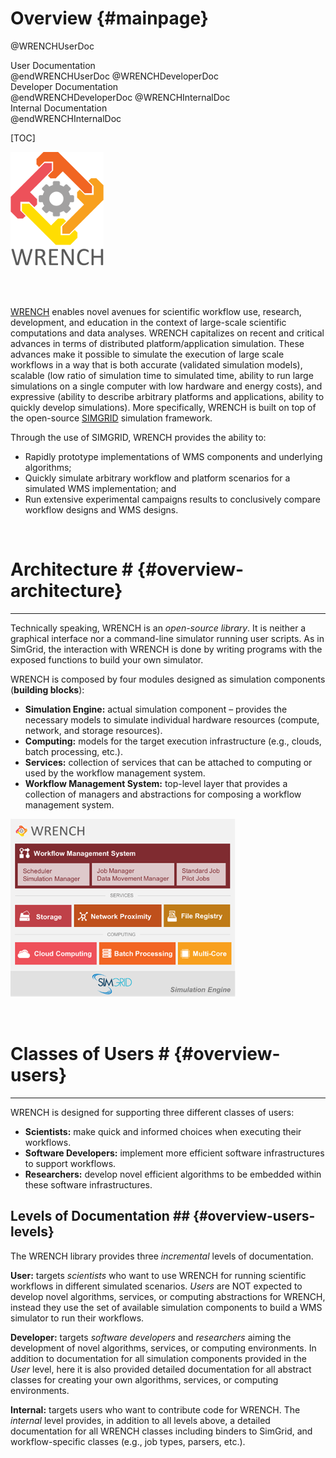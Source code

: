 Overview                        {#mainpage}
============

@WRENCHUserDoc <div class="doc-type">User Documentation</div> @endWRENCHUserDoc
@WRENCHDeveloperDoc  <div class="doc-type">Developer Documentation</div> @endWRENCHDeveloperDoc
@WRENCHInternalDoc  <div class="doc-type">Internal Documentation</div> @endWRENCHInternalDoc

[TOC]

![Workflow Management System Simulation Workbench](images/logo-vertical.png)

<br /><br />

[WRENCH](http://wrench-project.org) enables novel avenues for scientific workflow use, 
research, development, and education in the context of large-scale scientific 
computations and data analyses.
WRENCH capitalizes on recent and critical advances in terms of distributed 
platform/application simulation. 
These advances make it possible to simulate the execution of large scale 
workflows in a way that is both accurate (validated simulation models), scalable 
(low ratio of simulation time to simulated time, ability to run large simulations 
on a single computer with low hardware and energy costs), and expressive (ability 
to describe arbitrary platforms and applications, ability to quickly develop 
simulations). More specifically, WRENCH is built on top of the open-source 
[SIMGRID](http://simgrid.gforge.inria.fr) simulation framework.

Through the use of SIMGRID, WRENCH provides the ability to: 

- Rapidly prototype implementations of WMS components and underlying algorithms; 
- Quickly simulate arbitrary workflow and platform scenarios for a simulated WMS 
  implementation; and 
- Run extensive experimental campaigns results to conclusively compare workflow 
  designs and WMS designs.


<br />

# Architecture #                        {#overview-architecture}
________

Technically speaking, WRENCH is an _open-source library_. It is neither a graphical 
interface nor a command-line simulator running user scripts. As in SimGrid, the 
interaction with WRENCH is done by writing programs with the exposed functions to 
build your own simulator.

WRENCH is composed by four modules designed as simulation components (**building 
blocks**):

- **Simulation Engine:** actual simulation component – provides the necessary models to simulate individual hardware resources (compute, network, and storage resources).
- **Computing:** models for the target execution infrastructure (e.g., clouds, batch processing, etc.).
- **Services:** collection of services that can be attached to computing or used by the workflow management system.
- **Workflow Management System:** top-level layer that provides a collection of managers and abstractions for composing a workflow management system.


![Overview of the WRENCH architecture.](images/wrench-architecture.png)


<br />

# Classes of Users #                       {#overview-users}
________

WRENCH is designed for supporting three different classes of users:

- **Scientists:** make quick and informed choices when executing their workflows.
- **Software Developers:** implement more efficient software infrastructures to support workflows.
- **Researchers:** develop novel efficient algorithms to be embedded within these software infrastructures.


## Levels of Documentation ##              {#overview-users-levels}

The WRENCH library provides three _incremental_ levels of documentation.

**User:** targets _scientists_ who want to use WRENCH for running scientific workflows 
in different simulated scenarios. _Users_ are NOT expected to develop novel algorithms, 
services, or computing abstractions for WRENCH, instead they use the set of available 
simulation components to build a WMS simulator to run their workflows.  

**Developer:** targets _software developers_ and _researchers_ aiming the development 
of novel algorithms, services, or computing environments. In addition to documentation 
for all simulation components provided in the _User_ level, here it is also provided
detailed documentation for all abstract classes for creating your own algorithms, 
services, or computing environments.

**Internal:** targets users who want to contribute code for WRENCH. The _internal_ level
provides, in addition to all levels above, a detailed documentation for all WRENCH classes
including binders to SimGrid, and workflow-specific classes (e.g., job types, parsers, etc.).